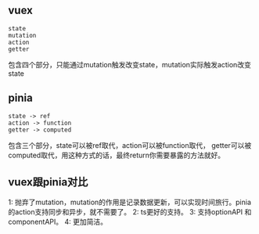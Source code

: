 ## vuex
    state
    mutation
    action
    getter
包含四个部分，只能通过mutation触发改变state，mutation实际触发action改变state

## pinia
    state -> ref
    action -> function
    getter -> computed
包含三个部分，state可以被ref取代，action可以被function取代， getter可以被computed取代，用这种方式的话，最终return你需要暴露的方法就好。

## vuex跟pinia对比
1: 抛弃了mutation，mutation的作用是记录数据更新，可以实现时间旅行。pinia的action支持同步和异步，就不需要了。
2: ts更好的支持。
3: 支持optionAPI 和 componentAPI。
4: 更加简洁。